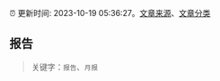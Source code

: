 :alarm_clock: 更新时间: 2023-10-19 05:36:27。[文章来源](/README.md)、[文章分类](/TAGS.md)

## 报告


> 关键字：`报告`、`月报`



